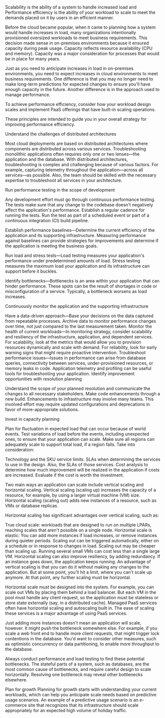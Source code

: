 
Scalability is the ability of a system to handle increased load and Performance efficiency is the ability of your workload to scale to meet the demands placed on it by users in an efficient manner. 

Before the cloud became popular, when it came to planning how a system would handle increases in load, many organizations intentionally provisioned oversized workloads to meet business requirements. This decision made sense in on-premises environments because it ensured capacity during peak usage. Capacity reflects resource availability (CPU and memory). Capacity was a major consideration for processes that would be in place for many years.

Just as you need to anticipate increases in load in on-premises environments, you need to expect increases in cloud environments to meet business requirements. One difference is that you may no longer need to make long-term predictions for expected changes to ensure you'll have enough capacity in the future. Another difference is in the approach used to manage performance.

To achieve performance efficiency, consider how your workload design scales and implement PaaS offerings that have built-in scaling operations.

These principles are intended to guide you in your overall strategy for improving performance efficiency.

Understand the challenges of distributed architectures

Most cloud deployments are based on distributed architectures where components are distributed across various services. Troubleshooting monolithic applications often requires only one or two lenses—the application and the database. With distributed architectures, troubleshooting is complex and challenging because of various factors. For example, capturing telemetry throughout the application—across all services—as possible. Also, the team should be skilled with the necessary expertise to troubleshoot all services in your architecture.

Run performance testing in the scope of development

Any development effort must go through continuous performance testing. The tests make sure that any change to the codebase doesn't negatively affect the application's performance. Establish a regular cadence for running the tests. Run the test as part of a scheduled event or part of a continuous integration (CI) build pipeline.

Establish performance baselines—Determine the current efficiency of the application and its supporting infrastructure. Measuring performance against baselines can provide strategies for improvements and determine if the application is meeting the business goals.

Run load and stress tests—Load testing measures your application's performance under predetermined amounts of load. Stress testing measures the maximum load your application and its infrastructure can support before it buckles.

Identify bottlenecks—Bottlenecks is an area within your application that can hinder performance. These spots can be the result of shortages in code or misconfiguration of a service. Typically, a bottleneck worsens as load increases.

Continuously monitor the application and the supporting infrastructure

Have a data-driven approach—Base your decisions on the data captured from repeatable processes. Archive data to monitor performance changes over time, not just compared to the last measurement taken.
Monitor the health of current workloads—In monitoring strategy, consider scalability and resiliency of the infrastructure, application, and dependent services. For scalability, look at the metrics that would allow you to provision resources dynamically and scale with demand. For reliability, look for early warning signs that might require proactive intervention.
Troubleshoot performance issues—Issues in performance can arise from database queries, connectivity between services, under-provisioned resources, or memory leaks in code. Application telemetry and profiling can be useful tools for troubleshooting your application.
Identify improvement opportunities with resolution planning

Understand the scope of your planned resolution and communicate the changes to all necessary stakeholders. Make code enhancements through a new build. Enhancements to infrastructure may involve many teams. This involved effort may require updated configurations and deprecations in favor of more-appropriate solutions.

Invest in capacity planning

Plan for fluctuation in expected load that can occur because of world events. Test variations of load before the events, including unexpected ones, to ensure that your application can scale. Make sure all regions can adequately scale to support total load, if a region fails. Take into consideration:

Technology and the SKU service limits.
SLAs when determining the services to use in the design. Also, the SLAs of those services.
Cost analysis to determine how much improvement will be realized in the application if costs are increased. Evaluate if the cost is worth the investment.





Two main ways an application can scale include vertical scaling and horizontal scaling. Vertical scaling (scaling up) increases the capacity of a resource, for example, by using a larger virtual machine (VM) size. Horizontal scaling (scaling out) adds new instances of a resource, such as VMs or database replicas.

Horizontal scaling has significant advantages over vertical scaling, such as:

True cloud scale: workloads that are designed to run on multiple LPARs, reaching scales that aren't possible on a single node.
Horizontal scale is elastic: You can add more instances if load increases, or remove instances during quieter periods.
Scaling out can be triggered automatically, either on a schedule or in response to changes in load.
Scaling out may be cheaper than scaling up. Running several small VMs can cost less than a single large VM.
Horizontal scaling can also improve resiliency, by adding redundancy. If an instance goes down, the application keeps running.
An advantage of vertical scaling is that you can do it without making any changes to the application. But at some point, you'll hit a limit, where you can't scale up anymore. At that point, any further scaling must be horizontal.

Horizontal scale must be designed into the system. For example, you can scale out VMs by placing them behind a load balancer. But each VM in the pool must handle any client request, so the application must be stateless or store state externally (say, in a distributed cache). Managed PaaS services often have horizontal scaling and autoscaling built in. The ease of scaling these services is a major advantage of using PaaS services.

Just adding more instances doesn't mean an application will scale, however. It might push the bottleneck somewhere else. For example, if you scale a web front end to handle more client requests, that might trigger lock contentions in the database. You'd want to consider other measures, such as optimistic concurrency or data partitioning, to enable more throughput to the database.

Always conduct performance and load testing to find these potential bottlenecks. The stateful parts of a system, such as databases, are the most common cause of bottlenecks, and require careful design to scale horizontally. Resolving one bottleneck may reveal other bottlenecks elsewhere.

Plan for growth
Planning for growth starts with understanding your current workloads, which can help you anticipate scale needs based on predictive usage scenarios. An example of a predictive usage scenario is an e-commerce site that recognizes that its infrastructure should scale appropriately for an expected high volume of holiday traffic.


